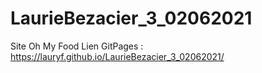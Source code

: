 # LaurieBezacier_3_02062021
Site Oh My Food
Lien GitPages : https://lauryf.github.io/LaurieBezacier_3_02062021/
